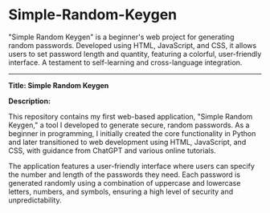 # Simple-Random-Keygen
"Simple Random Keygen" is a beginner's web project for generating random passwords. Developed using HTML, JavaScript, and CSS, it allows users to set password length and quantity, featuring a colorful, user-friendly interface. A testament to self-learning and cross-language integration.


---

**Title: Simple Random Keygen**

**Description:**

This repository contains my first web-based application, "Simple Random Keygen," a tool I developed to generate secure, random passwords. As a beginner in programming, I initially created the core functionality in Python and later transitioned to web development using HTML, JavaScript, and CSS, with guidance from ChatGPT and various online tutorials.

The application features a user-friendly interface where users can specify the number and length of the passwords they need. Each password is generated randomly using a combination of uppercase and lowercase letters, numbers, and symbols, ensuring a high level of security and unpredictability.

